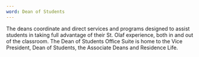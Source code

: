 ```yaml
---
word: Dean of Students
---
```


The deans coordinate and direct services and programs designed to assist students in taking full advantage of their St. Olaf experience, both in and out of the classroom. The Dean of Students Office Suite is home to the Vice President, Dean of Students, the Associate Deans and Residence Life.
